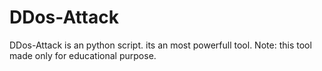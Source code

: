 # DDos-Attack
DDos-Attack is an python script. its an most powerfull tool.  Note: this tool made only for educational purpose. 
